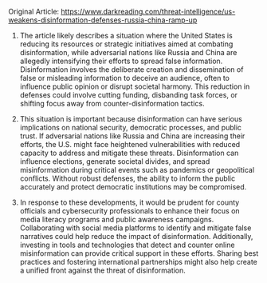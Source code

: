 Original Article: https://www.darkreading.com/threat-intelligence/us-weakens-disinformation-defenses-russia-china-ramp-up

1) The article likely describes a situation where the United States is reducing its resources or strategic initiatives aimed at combating disinformation, while adversarial nations like Russia and China are allegedly intensifying their efforts to spread false information. Disinformation involves the deliberate creation and dissemination of false or misleading information to deceive an audience, often to influence public opinion or disrupt societal harmony. This reduction in defenses could involve cutting funding, disbanding task forces, or shifting focus away from counter-disinformation tactics.

2) This situation is important because disinformation can have serious implications on national security, democratic processes, and public trust. If adversarial nations like Russia and China are increasing their efforts, the U.S. might face heightened vulnerabilities with reduced capacity to address and mitigate these threats. Disinformation can influence elections, generate societal divides, and spread misinformation during critical events such as pandemics or geopolitical conflicts. Without robust defenses, the ability to inform the public accurately and protect democratic institutions may be compromised.

3) In response to these developments, it would be prudent for county officials and cybersecurity professionals to enhance their focus on media literacy programs and public awareness campaigns. Collaborating with social media platforms to identify and mitigate false narratives could help reduce the impact of disinformation. Additionally, investing in tools and technologies that detect and counter online misinformation can provide critical support in these efforts. Sharing best practices and fostering international partnerships might also help create a unified front against the threat of disinformation.